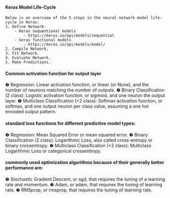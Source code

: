 #### Keras Model Life-Cycle
    Below is an overview of the 5 steps in the neural network model life-cycle in Keras:
    1. Define Network.
        - Keras sequentional models 
            - https://keras.io/api/models/sequential
        - keras functional models
            - https://keras.io/api/models/model/
    2. Compile Network.
    3. Fit Network.
    4. Evaluate Network.
    5. Make Predictions.

#### Common activation function for output layer
❼ Regression: Linear activation function, or linear (or None), and the number of neurons
matching the number of outputs.
❼ Binary Classification (2 class): Logistic activation function, or sigmoid, and one
neuron the output layer.
❼ Multiclass Classification (>2 class): Softmax activation function, or softmax, and
one output neuron per class value, assuming a one hot encoded output pattern.

#### standard loss functions for different predictive model types:
❼ Regression: Mean Squared Error or mean squared error.
❼ Binary Classification (2 class): Logarithmic Loss, also called cross-entropy or
binary crossentropy.
❼ Multiclass Classification (>2 class): Multiclass Logarithmic Loss or
categorical crossentropy.

#### commonly used optimization algorithms because of their generally better performance are:
❼ Stochastic Gradient Descent, or sgd, that requires the tuning of a learning rate and
momentum.
❼ Adam, or adam, that requires the tuning of learning rate.
❼ RMSprop, or rmsprop, that requires the tuning of learning rate.